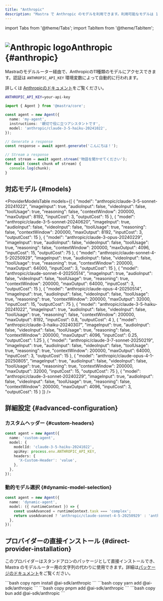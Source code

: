 ```yaml
---
title: "Anthropic"
description: "Mastra で Anthropic のモデルを利用できます。利用可能なモデルは 11 件です。"
---
```


import Tabs from '@theme/Tabs';
import TabItem from '@theme/TabItem';

# <img src="https://models.dev/logos/anthropic.svg" alt="Anthropic logo" className="inline w-8 h-8 mr-2 align-middle dark:invert dark:brightness-0 dark:contrast-200" />Anthropic \{#anthropic\}

Mastraのモデルルーター経由で、Anthropicの11種類のモデルにアクセスできます。認証は `ANTHROPIC_API_KEY` 環境変数によって自動的に行われます。

詳しくは [Anthropicのドキュメント](https://docs.anthropic.com/en/docs/about-claude/models)をご覧ください。

```bash
ANTHROPIC_API_KEY=your-api-key
```

```typescript
import { Agent } from '@mastra/core';

const agent = new Agent({
  name: 'my-agent',
  instructions: '親切で役に立つアシスタントです',
  model: 'anthropic/claude-3-5-haiku-20241022',
});

// Generate a response
const response = await agent.generate('こんにちは！');

// Stream a response
const stream = await agent.stream('物語を聞かせてください');
for await (const chunk of stream) {
  console.log(chunk);
}
```

## 対応モデル \{#models\}

<ProviderModelsTable
  models={[
{
"model": "anthropic/claude-3-5-sonnet-20241022",
"imageInput": true,
"audioInput": false,
"videoInput": false,
"toolUsage": true,
"reasoning": false,
"contextWindow": 200000,
"maxOutput": 8192,
"inputCost": 3,
"outputCost": 15
},
{
"model": "anthropic/claude-3-5-sonnet-20240620",
"imageInput": true,
"audioInput": false,
"videoInput": false,
"toolUsage": true,
"reasoning": false,
"contextWindow": 200000,
"maxOutput": 8192,
"inputCost": 3,
"outputCost": 15
},
{
"model": "anthropic/claude-3-opus-20240229",
"imageInput": true,
"audioInput": false,
"videoInput": false,
"toolUsage": true,
"reasoning": false,
"contextWindow": 200000,
"maxOutput": 4096,
"inputCost": 15,
"outputCost": 75
},
{
"model": "anthropic/claude-sonnet-4-5-20250929",
"imageInput": true,
"audioInput": false,
"videoInput": false,
"toolUsage": true,
"reasoning": true,
"contextWindow": 200000,
"maxOutput": 64000,
"inputCost": 3,
"outputCost": 15
},
{
"model": "anthropic/claude-sonnet-4-20250514",
"imageInput": true,
"audioInput": false,
"videoInput": false,
"toolUsage": true,
"reasoning": true,
"contextWindow": 200000,
"maxOutput": 64000,
"inputCost": 3,
"outputCost": 15
},
{
"model": "anthropic/claude-opus-4-20250514",
"imageInput": true,
"audioInput": false,
"videoInput": false,
"toolUsage": true,
"reasoning": true,
"contextWindow": 200000,
"maxOutput": 32000,
"inputCost": 15,
"outputCost": 75
},
{
"model": "anthropic/claude-3-5-haiku-20241022",
"imageInput": true,
"audioInput": false,
"videoInput": false,
"toolUsage": true,
"reasoning": false,
"contextWindow": 200000,
"maxOutput": 8192,
"inputCost": 0.8,
"outputCost": 4
},
{
"model": "anthropic/claude-3-haiku-20240307",
"imageInput": true,
"audioInput": false,
"videoInput": false,
"toolUsage": true,
"reasoning": false,
"contextWindow": 200000,
"maxOutput": 4096,
"inputCost": 0.25,
"outputCost": 1.25
},
{
"model": "anthropic/claude-3-7-sonnet-20250219",
"imageInput": true,
"audioInput": false,
"videoInput": false,
"toolUsage": true,
"reasoning": true,
"contextWindow": 200000,
"maxOutput": 64000,
"inputCost": 3,
"outputCost": 15
},
{
"model": "anthropic/claude-opus-4-1-20250805",
"imageInput": true,
"audioInput": false,
"videoInput": false,
"toolUsage": true,
"reasoning": true,
"contextWindow": 200000,
"maxOutput": 32000,
"inputCost": 15,
"outputCost": 75
},
{
"model": "anthropic/claude-3-sonnet-20240229",
"imageInput": true,
"audioInput": false,
"videoInput": false,
"toolUsage": true,
"reasoning": false,
"contextWindow": 200000,
"maxOutput": 4096,
"inputCost": 3,
"outputCost": 15
}
]}
/>

## 詳細設定 \{#advanced-configuration\}

### カスタムヘッダー \{#custom-headers\}

```typescript
const agent = new Agent({
  name: 'custom-agent',
  model: {
    modelId: 'claude-3-5-haiku-20241022',
    apiKey: process.env.ANTHROPIC_API_KEY,
    headers: {
      'X-Custom-Header': 'value',
    },
  },
});
```

### 動的モデル選択 \{#dynamic-model-selection\}

```typescript
const agent = new Agent({
  name: 'dynamic-agent',
  model: ({ runtimeContext }) => {
    const useAdvanced = runtimeContext.task === 'complex';
    return useAdvanced ? 'anthropic/claude-sonnet-4-5-20250929' : 'anthropic/claude-3-5-haiku-20241022';
  },
});
```

## プロバイダーの直接インストール \{#direct-provider-installation\}

このプロバイダーはスタンドアロンのパッケージとして直接インストールでき、Mastra のモデルルーター用の文字列の代わりに使用できます。詳細は[パッケージのドキュメント](https://www.npmjs.com/package/@ai-sdk/anthropic)をご覧ください。

<Tabs groupId="package-manager">
  <TabItem value="npm" label="npm" default>
    ```bash copy
    npm install @ai-sdk/anthropic
    ```
  </TabItem>

  <TabItem value="yarn" label="yarn">
    ```bash copy
    yarn add @ai-sdk/anthropic
    ```
  </TabItem>

  <TabItem value="pnpm" label="pnpm">
    ```bash copy
    pnpm add @ai-sdk/anthropic
    ```
  </TabItem>

  <TabItem value="bun" label="bun">
    ```bash copy
    bun add @ai-sdk/anthropic
    ```
  </TabItem>
</Tabs>